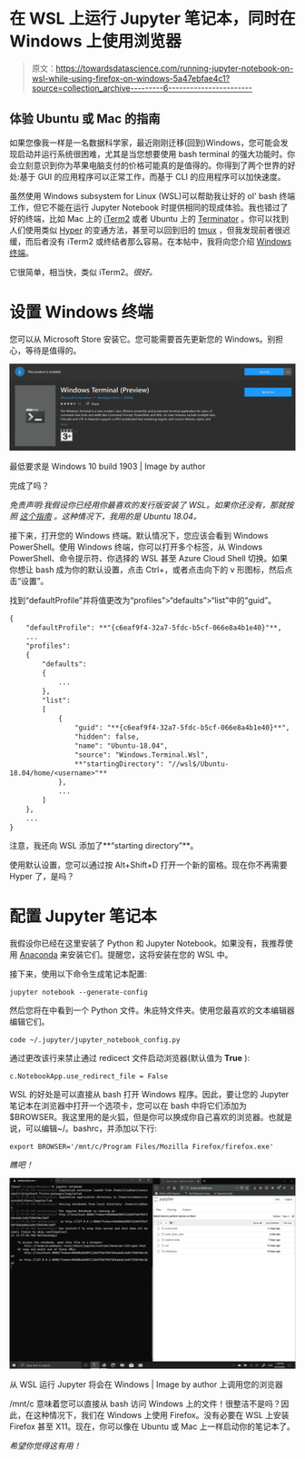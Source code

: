 # 在 WSL 上运行 Jupyter 笔记本，同时在 Windows 上使用浏览器

> 原文：<https://towardsdatascience.com/running-jupyter-notebook-on-wsl-while-using-firefox-on-windows-5a47ebfae4c1?source=collection_archive---------6----------------------->

## 体验 Ubuntu 或 Mac 的指南

如果您像我一样是一名数据科学家，最近刚刚迁移(回到)Windows，您可能会发现启动并运行系统很困难，尤其是当您想要使用 bash terminal 的强大功能时。你会立刻意识到你为苹果电脑支付的价格可能真的是值得的。你得到了两个世界的好处:基于 GUI 的应用程序可以正常工作，而基于 CLI 的应用程序可以加快速度。

虽然使用 Windows subsystem for Linux (WSL)可以帮助我让好的 ol' bash 终端工作，但它不能在运行 Jupyter Notebook 时提供相同的现成体验。我也错过了好的终端，比如 Mac 上的 [iTerm2](https://www.iterm2.com/) 或者 Ubuntu 上的 [Terminator](https://gnometerminator.blogspot.com/) 。你可以找到人们使用类似 [Hyper](https://hyper.is/) 的变通方法，甚至可以回到旧的 [tmux](https://github.com/tmux/tmux/wiki) ，但我发现前者很迟缓，而后者没有 iTerm2 或终结者那么容易。在本帖中，我将向您介绍 [Windows 终端](https://github.com/microsoft/terminal)。

它很简单，相当快，类似 iTerm2。*很好。*

# 设置 Windows 终端

您可以从 Microsoft Store 安装它。您可能需要首先更新您的 Windows。别担心，等待是值得的。

![](img/ea9f142f1f800dce80752ae78675f090.png)

最低要求是 Windows 10 build 1903 | Image by author

完成了吗？

*免责声明:我假设你已经用你最喜欢的发行版安装了 WSL。如果你还没有，那就按照* [*这个指南*](https://docs.microsoft.com/en-us/windows/wsl/install-win10) *。这种情况下，我用的是 Ubuntu 18.04。*

接下来，打开您的 Windows 终端。默认情况下，您应该会看到 Windows PowerShell。使用 Windows 终端，你可以打开多个标签，从 Windows PowerShell、命令提示符、你选择的 WSL 甚至 Azure Cloud Shell 切换。如果你想让 bash 成为你的默认设置，点击 Ctrl+，或者点击向下的 v 形图标，然后点击“设置”。

找到“defaultProfile”并将值更改为“profiles”>“defaults”>“list”中的“guid”。

```
{
    "defaultProfile": **"{c6eaf9f4-32a7-5fdc-b5cf-066e8a4b1e40}"**,
    ...
    "profiles":
    {
        "defaults":
        {
            ...
        },
        "list":
        [
            {
                "guid": "**{c6eaf9f4-32a7-5fdc-b5cf-066e8a4b1e40}**",
                "hidden": false,
                "name": "Ubuntu-18.04",
                "source": "Windows.Terminal.Wsl",
                **"startingDirectory": "//wsl$/Ubuntu-18.04/home/<username>"**
            },
            ...
        ]
    },
    ...
}
```

注意，我还向 WSL 添加了**“starting directory”**。

使用默认设置，您可以通过按 Alt+Shift+D 打开一个新的窗格。现在你不再需要 Hyper 了，是吗？

# 配置 Jupyter 笔记本

我假设你已经在这里安装了 Python 和 Jupyter Notebook。如果没有，我推荐使用 [Anaconda](https://www.anaconda.com/products/individual) 来安装它们。提醒您，这将安装在您的 WSL 中。

接下来，使用以下命令生成笔记本配置:

```
jupyter notebook --generate-config
```

然后您将在中看到一个 Python 文件。朱庇特文件夹。使用您最喜欢的文本编辑器编辑它们。

```
code ~/.jupyter/jupyter_notebook_config.py
```

通过更改该行来禁止通过 redicect 文件启动浏览器(默认值为 **True** ):

```
c.NotebookApp.use_redirect_file = False
```

WSL 的好处是可以直接从 bash 打开 Windows 程序。因此，要让您的 Jupyter 笔记本在浏览器中打开一个选项卡，您可以在 bash 中将它们添加为$BROWSER。我这里用的是火狐，但是你可以换成你自己喜欢的浏览器。也就是说，可以编辑~/。bashrc，并添加以下行:

```
export BROWSER='/mnt/c/Program Files/Mozilla Firefox/firefox.exe'
```

*瞧吧！*

![](img/437dc39259fc8889079494d306b330db.png)

从 WSL 运行 Jupyter 将会在 Windows | Image by author 上调用您的浏览器

/mnt/c 意味着您可以直接从 bash 访问 Windows 上的文件！很整洁不是吗？因此，在这种情况下，我们在 Windows 上使用 Firefox。没有必要在 WSL 上安装 Firefox 甚至 X11。现在，你可以像在 Ubuntu 或 Mac 上一样启动你的笔记本了。

*希望你觉得这有用！*
